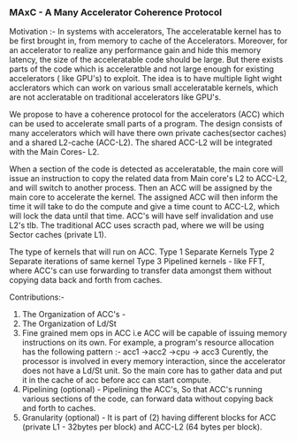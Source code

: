 ### MAxC - A Many Accelerator Coherence Protocol
Motivation :- In systems with accelerators, The  acceleratable kernel has to be first brought in, from memory to cache of the Accelerators.
Moreover, for an accelerator to realize any performance gain and hide this memory latency, the size of the acceleratable code should be large.
But there exists parts of the code which is acceleratble and not large enough for existing accelerators ( like GPU's) to exploit.
The idea is to have multiple light wight acclerators which can work on various small acceleratable kernels, which are not accleratable on traditional accelerators like GPU's.

We propose to have a coherence protocol for the accelerators (ACC) which can be used to accelerate small parts of a program.
The design consists of many accelerators which will have there own private caches(sector caches) and a shared L2-cache (ACC-L2). 
The shared ACC-L2 will be  integrated with the Main Cores- L2. 

When  a section of the code is detected as acceleratable, the main core will issue an instruction to copy the related data from Main core's L2 to ACC-L2, and 
will switch to another process. Then an ACC will be assigned by the main core to accelerate the kernel. 
The assigned ACC will then inform the time it will take to do the compute and give a time count to ACC-L2, which will lock the data until that time.
ACC's will have self invalidation and use L2's tlb.
The traditional ACC uses scracth pad, where we will be using Sector caches (private L1).

The type of kernels that will run on ACC.
Type 1 Separate Kernels
Type 2 Separate iterations of same kernel
Type 3 Pipelined kernels - like FFT, where ACC's can use forwarding to transfer data amongst them without copying data back and forth from caches.



Contributions:-
1. The Organization of ACC's - 
2. The Organization of Ld/St 
3. Fine grained mem ops in ACC i.e ACC will be capable of issuing memory instructions on its own.
    For example, a program's resource allocation has the following pattern :-
    acc1 ->acc2 ->cpu -> acc3
    Curently, the processor is involved in every memory interaction, since the accelerator does not have a Ld/St unit. 
    So the main core has to gather data and put it in the cache of acc before acc can start compute.
4. Pipelining (optional) - Pipelining the ACC's, So that ACC's running various sections of the code, can forward data without copying back and forth to caches.
5. Granularity (optional) - It is part of (2) having different blocks for ACC (private L1 - 32bytes per block) and ACC-L2 (64 bytes per block).
 


